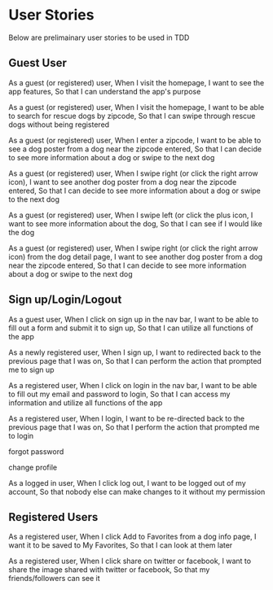 # User Stories
Below are prelimainary user stories to be used in TDD


## Guest User
As a guest (or registered) user,
When I visit the homepage,
I want to see the app features,
So that I can understand the app's purpose

As a guest (or registered) user,
When I visit the homepage,
I want to be able to search for rescue dogs by zipcode,
So that I can swipe through rescue dogs without being registered

As a guest (or registered) user,
When I enter a zipcode,
I want to be able to see a dog poster from a dog near the zipcode entered,
So that I can decide to see more information about a dog or swipe to the next dog

As a guest (or registered) user,
When I swipe right (or click the right arrow icon),
I want to see another dog poster from a dog near the zipcode entered,
So that I can decide to see more information about a dog or swipe to the next dog

As a guest (or registered) user,
When I swipe left (or click the plus icon,
I want to see more information about the dog,
So that I can see if I would like the dog

As a guest (or registered) user,
When I swipe right (or click the right arrow icon) from the dog detail page,
I want to see another dog poster from a dog near the zipcode entered,
So that I can decide to see more information about a dog or swipe to the next dog


## Sign up/Login/Logout
As a guest user,
When I click on sign up in the nav bar,
I want to be able to fill out a form and submit it to sign up,
So that I can utilize all functions of the app

As a newly registered user,
When I sign up,
I want to redirected back to the previous page that I was on,
So that I can perform the action that prompted me to sign up

As a registered user,
When I click on login in the nav bar,
I want to be able to fill out my email and password to login,
So that I can access my information and utilize all functions of the app

As a registered user,
When I login,
I want to be re-directed back to the previous page that I was on,
So that I perform the action that prompted me to login

forgot password

change profile

As a logged in user,
When I click log out,
I want to be logged out of my account,
So that nobody else can make changes to it without my permission


## Registered Users
As a registered user,
When I click Add to Favorites from a dog info page,
I want it to be saved to My Favorites,
So that I can look at them later

As a registered user,
When I click share on twitter or facebook,
I want to share the image shared with twitter or facebook,
So that my friends/followers can see it

